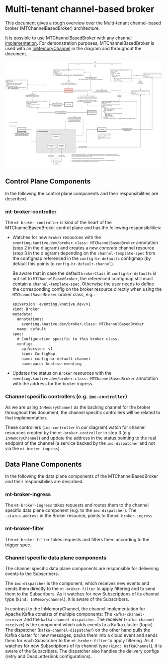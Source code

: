 # Multi-tenant channel-based broker

This document gives a rough overview over the Multi-tenant channel-based broker (MTChannelBasedBroker) architecture.

It is possible to use MTChannelBasedBroker with [any channel implementation](https://knative.dev/docs/eventing/channels/channels-crds/). For demonstration purposes, MTChannelBasedBroker is used with an [InMemoryChannel](../../config/channels/in-memory-channel/README.md) in the diagram and throughout the document.

![Alt text here](mt-channel-broker.png)

## Control Plane Components

In the following the control plane components and their responsibilities are described.

### mt-broker-controller

The `mt-broker-controller` is kind of the heart of the MTChannelBasedBroker control plane and has the following responsibilities:

* Watches for new `Broker` resources with the `eventing.kantive.dev/broker.class: MTChannelBasedBroker` annotation (step 2 in the diagram) and creates a new _concrete_ channel resource (step 3 in the diagram) depending on the `channel-template-spec` from the configmap referenced in the `config-br-defaults` configmap (by default this points to `config-br-default-channel`). 

  Be aware that in case the default `brokerClass` in `config-br-defaults` is not set to `MTChannelBasedBroker`, the referenced configmap still must contain a `channel-template-spec`. Otherwise the user needs to define the corresponding config on the broker resource directly when using the `MTChannelBasedBroker` broker class, e.g.:

  ```
  apiVersion: eventing.knative.dev/v1
  kind: Broker
  metadata:
    annotations:
      eventing.knative.dev/broker.class: MTChannelBasedBroker
    name: default
  spec:
    # Configuration specific to this broker class.
    config:
      apiVersion: v1
      kind: ConfigMap
      name: config-br-default-channel
      namespace: knative-eventing
  ```
* Updates the status on `Broker` resources with the `eventing.kantive.dev/broker.class: MTChannelBasedBroker` annotation with the address for the broker ingress.

### Channel specific controllers (e.g. `imc-controller`)

As we are using `InMemoryChannel` as the backing channel for the broker throughout this document, the channel specific controllers will be related to that implementation.

These controllers (`imc-controller` in our diagram) watch for channel resources created by the `mt-broker-controller` in step 3 (e.g. `InMemoryChannel`) and update the address in the status pointing to the real endpoint of the channel (a service backed by the `imc-dispatcher` and not via the `mt-broker-ingress`).

## Data Plane Components

In the following the data plane components of the MTChannelBasedBroker and their responsibilies are described.

### mt-broker-ingress

The `mt-broker-ingress` takes requests and routes them to the channel specific data plane component (e.g. to the `imc-dispatcher`). The `.status.address` in the Broker resource, points to the `mt-broker-ingress`.

### mt-broker-filter

The `mt-broker-filter` takes requests and filters them according to the trigger spec.

### Channel specific data plane components

The channel specific data plane components are responsible for delivering events to the Subscribers. 

The `imc-dispatcher` is the component, which receives new events and sends them directly to the `mt-broker-filter` to apply filtering and to send them to the Subscribers. As it watches for new Subscriptions of its channel type (`kind: InMemoryChannel`), it is aware of the Subscribers.

In contrast to the InMemoryChannel, the channel implementation for Apache Kafka consists of multiple components: The `kafka-channel-receiver` and the `kafka-channel-dispatcher`. The receiver (`kafka-channel-receiver`) is the component which adds events to a Kafka cluster (topic). The dispatcher (`kafka-channel-dispatcher`) on the other hand pulls the Kafka cluster for new messages, packs them into a cloud event and sends them for each Subscriber to the `mt-broker-filter` to apply filtering. As it watches for new Subscriptions of its channel type (`kind: KafkaChannel`), it is aware of the Subscribers. The dispatcher also handles the delivery configs (retry and DeadLetterSink configurations).
